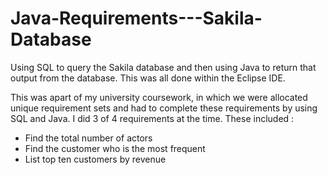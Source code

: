 # Java-Requirements---Sakila-Database
Using SQL to query the Sakila database and then using Java to return that output from the database. This was all done within the Eclipse IDE.


This was apart of my university coursework, in which we were allocated unique requirement sets and had to complete these requirements by using SQL and Java. 
I did 3 of 4 requirements at the time. These included : 

- Find the total number of actors
- Find the customer who is the most frequent
- List top ten customers by revenue

